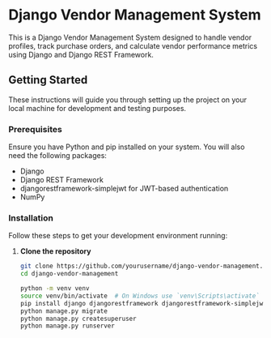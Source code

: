 # Django Vendor Management System

This is a Django Vendor Management System designed to handle vendor profiles, track purchase orders, and calculate vendor performance metrics using Django and Django REST Framework.

## Getting Started

These instructions will guide you through setting up the project on your local machine for development and testing purposes.

### Prerequisites

Ensure you have Python and pip installed on your system. You will also need the following packages:
- Django
- Django REST Framework
- djangorestframework-simplejwt for JWT-based authentication
- NumPy

### Installation

Follow these steps to get your development environment running:

1. **Clone the repository**

   ```bash
   git clone https://github.com/yourusername/django-vendor-management.git
   cd django-vendor-management

   python -m venv venv
   source venv/bin/activate  # On Windows use `venv\Scripts\activate`
   pip install django djangorestframework djangorestframework-simplejwt numpy
   python manage.py migrate
   python manage.py createsuperuser
   python manage.py runserver

